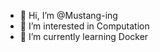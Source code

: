 - 👋 Hi, I’m @Mustang-ing
- 👀 I’m interested in Computation
- 🌱 I’m currently learning Docker 

<!---
Mustang-ing/Mustang-ing is a ✨ special ✨ repository because its `README.md` (this file) appears on your GitHub profile.
You can click the Preview link to take a look at your changes.
--->
